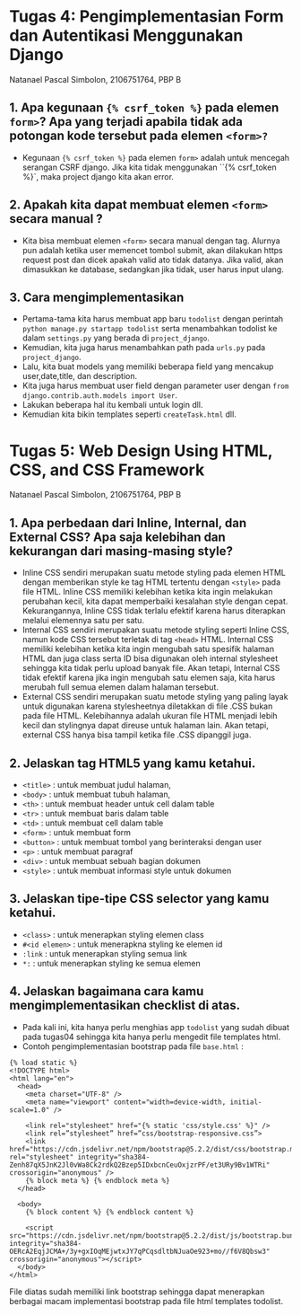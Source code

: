 # Tugas 4: Pengimplementasian Form dan Autentikasi Menggunakan Django

Natanael Pascal Simbolon,
2106751764,
PBP B

## 1. Apa kegunaan `{% csrf_token %}` pada elemen `form>`? Apa yang terjadi apabila tidak ada potongan kode tersebut pada elemen `<form>?`

- Kegunaan `{% csrf_token %}` pada elemen `form>` adalah untuk mencegah serangan CSRF django. Jika kita tidak menggunakan ``{% csrf_token %}`, maka project django kita akan error.

## 2. Apakah kita dapat membuat elemen `<form>` secara manual ?

- Kita bisa membuat elemen `<form>` secara manual dengan tag. Alurnya pun adalah ketika user memencet tombol submit, akan dilakukan https request post dan dicek apakah valid ato tidak datanya. Jika valid, akan dimasukkan ke database, sedangkan jika tidak, user harus input ulang.

## 3. Cara mengimplementasikan

- Pertama-tama kita harus membuat app baru `todolist` dengan perintah `python manage.py startapp todolist` serta menambahkan todolist ke dalam `settings.py` yang berada di `project_django`.
- Kemudian, kita juga harus menambahkan path pada `urls.py` pada `project_django`.
- Lalu, kita buat models yang memiliki beberapa field yang mencakup user,date,title, dan description.
- Kita juga harus membuat user field dengan parameter user dengan `from django.contrib.auth.models import User`.
- Lakukan beberapa hal itu kembali untuk login dll.
- Kemudian kita bikin templates seperti `createTask.html` dll.

# Tugas 5: Web Design Using HTML, CSS, and CSS Framework

Natanael Pascal Simbolon,
2106751764,
PBP B

## 1. Apa perbedaan dari Inline, Internal, dan External CSS? Apa saja kelebihan dan kekurangan dari masing-masing style?

- Inline CSS sendiri merupakan suatu metode styling pada elemen HTML dengan memberikan style ke tag HTML tertentu dengan `<style>` pada file HTML. Inline CSS memiliki kelebihan ketika kita ingin melakukan perubahan kecil, kita dapat memperbaiki kesalahan style dengan cepat. Kekurangannya, Inline CSS tidak terlalu efektif karena harus diterapkan melalui elemennya satu per satu.
- Internal CSS sendiri merupakan suatu metode styling seperti Inline CSS, namun kode CSS tersebut terletak di tag `<head>` HTML. Internal CSS memiliki kelebihan ketika kita ingin mengubah satu spesifik halaman HTML dan juga class serta ID bisa digunakan oleh internal stylesheet sehingga kita tidak perlu upload banyak file. Akan tetapi, Internal CSS tidak efektif karena jika ingin mengubah satu elemen saja, kita harus merubah full semua elemen dalam halaman tersebut.
- External CSS sendiri merupakan suatu metode styling yang paling layak untuk digunakan karena stylesheetnya diletakkan di file .CSS bukan pada file HTML. Kelebihannya adalah ukuran file HTML menjadi lebih kecil dan stylingnya dapat direuse untuk halaman lain. Akan tetapi, external CSS hanya bisa tampil ketika file .CSS dipanggil juga.

## 2. Jelaskan tag HTML5 yang kamu ketahui.

- `<title>` : untuk membuat judul halaman,
- `<body>` : untuk membuat tubuh halaman,
- `<th>` : untuk membuat header untuk cell dalam table
- `<tr>` : untuk membuat baris dalam table
- `<td>` : untuk membuat cell dalam table
- `<form>` : untuk membuat form
- `<button>` : untuk membuat tombol yang berinteraksi dengan user
- `<p>` : untuk membuat paragraf
- `<div>` : untuk membuat sebuah bagian dokumen
- `<style>` : untuk membuat informasi style untuk dokumen

## 3. Jelaskan tipe-tipe CSS selector yang kamu ketahui.

- `<class>` : untuk menerapkan styling elemen class
- `#<id elemen>` : untuk menerapkna styling ke elemen id
- `:link` : untuk menerapkan styling semua link
- `*:` : untuk menerapkan styling ke semua elemen

## 4. Jelaskan bagaimana cara kamu mengimplementasikan checklist di atas.

- Pada kali ini, kita hanya perlu menghias app `todolist` yang sudah dibuat pada tugas04 sehingga kita hanya perlu mengedit file templates html.
- Contoh pengimplementasian bootstrap pada file `base.html` :

```
{% load static %}
<!DOCTYPE html>
<html lang="en">
  <head>
    <meta charset="UTF-8" />
    <meta name="viewport" content="width=device-width, initial-scale=1.0" />

    <link rel="stylesheet" href="{% static 'css/style.css' %}" />
    <link rel=”stylesheet” href=”css/bootstrap-responsive.css”>
    <link href="https://cdn.jsdelivr.net/npm/bootstrap@5.2.2/dist/css/bootstrap.min.css" rel="stylesheet" integrity="sha384-Zenh87qX5JnK2Jl0vWa8Ck2rdkQ2Bzep5IDxbcnCeuOxjzrPF/et3URy9Bv1WTRi" crossorigin="anonymous" />
    {% block meta %} {% endblock meta %}
  </head>

  <body>
    {% block content %} {% endblock content %}

    <script src="https://cdn.jsdelivr.net/npm/bootstrap@5.2.2/dist/js/bootstrap.bundle.min.js" integrity="sha384-OERcA2EqjJCMA+/3y+gxIOqMEjwtxJY7qPCqsdltbNJuaOe923+mo//f6V8Qbsw3" crossorigin="anonymous"></script>
  </body>
</html>
```

File diatas sudah memiliki link bootstrap sehingga dapat menerapkan berbagai macam implementasi bootstrap pada file html templates todolist.
